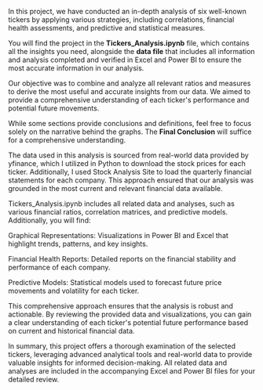 In this project, we have conducted an in-depth analysis of six well-known tickers by applying various strategies, including correlations, financial health assessments, and predictive and statistical measures.

You will find the project in the **Tickers_Analysis.ipynb** file, which contains all the insights you need, alongside the **data file** that includes all information and analysis completed and verified in Excel and Power BI to ensure the most accurate information in our analysis.

Our objective was to combine and analyze all relevant ratios and measures to derive the most useful and accurate insights from our data. We aimed to provide a comprehensive understanding of each ticker's performance and potential future movements.

While some sections provide conclusions and definitions, feel free to focus solely on the narrative behind the graphs. The **Final Conclusion** will suffice for a comprehensive understanding.

The data used in this analysis is sourced from real-world data provided by yfinance, which I utilized in Python to download the stock prices for each ticker. Additionally, I used Stock Analysis Site to load the quarterly financial statements for each company. This approach ensured that our analysis was grounded in the most current and relevant financial data available.

Tickers_Analysis.ipynb includes all related data and analyses, such as various financial ratios, correlation matrices, and predictive models. Additionally, you will find:

Graphical Representations: Visualizations in Power BI and Excel that highlight trends, patterns, and key insights.

Financial Health Reports: Detailed reports on the financial stability and performance of each company.

Predictive Models: Statistical models used to forecast future price movements and volatility for each ticker.

This comprehensive approach ensures that the analysis is robust and actionable. By reviewing the provided data and visualizations, you can gain a clear understanding of each ticker's potential future performance based on current and historical financial data.

In summary, this project offers a thorough examination of the selected tickers, leveraging advanced analytical tools and real-world data to provide valuable insights for informed decision-making. All related data and analyses are included in the accompanying Excel and Power BI files for your detailed review.
